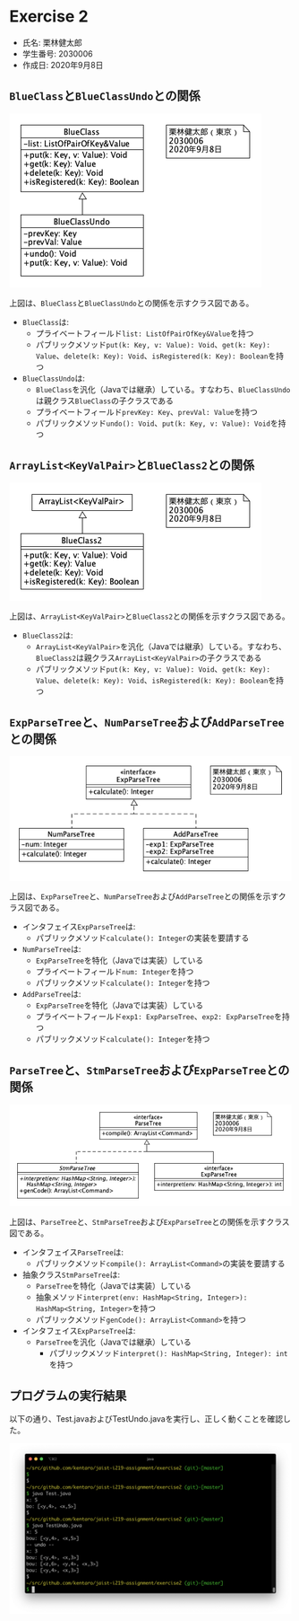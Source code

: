 # Exercise 2

* 氏名: 栗林健太郎
* 学生番号: 2030006
* 作成日: 2020年9月8日

## `BlueClass`と`BlueClassUndo`との関係

![](./BlueClassUndo.png)

上図は、`BlueClass`と`BlueClassUndo`との関係を示すクラス図である。

* `BlueClass`は:
  * プライベートフィールド`list: ListOfPairOfKey&Value`を持つ
  * パブリックメソッド`put(k: Key, v: Value): Void`、`get(k: Key): Value`、`delete(k: Key): Void`、`isRegistered(k: Key): Boolean`を持つ
* `BlueClassUndo`は:
  * `BlueClass`を汎化（Javaでは継承）している。すなわち、`BlueClassUndo`は親クラス`BlueClass`の子クラスである
  * プライベートフィールド`prevKey: Key`、`prevVal: Value`を持つ
  * パブリックメソッド`undo(): Void`、`put(k: Key, v: Value): Void`を持つ

## `ArrayList<KeyValPair>`と`BlueClass2`との関係

![](./BlueClass2.png)

上図は、`ArrayList<KeyValPair>`と`BlueClass2`との関係を示すクラス図である。

* `BlueClass2`は:
  * `ArrayList<KeyValPair>`を汎化（Javaでは継承）している。すなわち、`BlueClass2`は親クラス`ArrayList<KeyValPair>`の子クラスである
  * パブリックメソッド`put(k: Key, v: Value): Void`、`get(k: Key): Value`、`delete(k: Key): Void`、`isRegistered(k: Key): Boolean`を持つ

## `ExpParseTree`と、`NumParseTree`および`AddParseTree`との関係

![](./ExpParseTree.png)

上図は、`ExpParseTree`と、`NumParseTree`および`AddParseTree`との関係を示すクラス図である。

* インタフェイス`ExpParseTree`は:
  * パブリックメソッド`calculate(): Integer`の実装を要請する
* `NumParseTree`は:
  * `ExpParseTree`を特化（Javaでは実装）している
  * プライベートフィールド`num: Integer`を持つ
  * パブリックメソッド`calculate(): Integer`を持つ
* `AddParseTree`は:
  * `ExpParseTree`を特化（Javaでは実装）している
  * プライベートフィールド`exp1: ExpParseTree`、`exp2: ExpParseTree`を持つ
  * パブリックメソッド`calculate(): Integer`を持つ

## `ParseTree`と、`StmParseTree`および`ExpParseTree`との関係

![](./ParseTree.png)

上図は、`ParseTree`と、`StmParseTree`および`ExpParseTree`との関係を示すクラス図である。

* インタフェイス`ParseTree`は:
  * パブリックメソッド`compile(): ArrayList<Command>`の実装を要請する
* 抽象クラス`StmParseTree`は:
  * `ParseTree`を特化（Javaでは実装）している
  * 抽象メソッド`interpret(env: HashMap<String, Integer>): HashMap<String, Integer>`を持つ
  * パブリックメソッド`genCode(): ArrayList<Command>`を持つ
* インタフェイス`ExpParseTree`は:
  * `ParseTree`を汎化（Javaでは継承）している
    * パブリックメソッド`interpret(): HashMap<String, Integer): int`を持つ

## プログラムの実行結果

以下の通り、Test.javaおよびTestUndo.javaを実行し、正しく動くことを確認した。

![](./screenshot.png)
